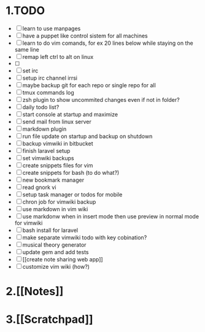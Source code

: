 # 1.TODO
* [ ] learn to use manpages
* [ ] have a puppet like control sistem for all machines
* [ ] learn to do vim comands, for ex 20 lines below while staying on the same line
* [ ] remap left ctrl to alt on linux
* [ ] 
* [ ] set irc
* [ ] setup irc channel irrsi
* [ ] maybe backup git for each repo or single repo for all
* [ ] tmux commands log
* [ ] zsh plugin to show uncommited changes even if not in folder?
* [ ] daily todo list?
* [ ] start console at startup and maximize
* [ ] send mail from linux server
* [ ] markdown plugin
* [ ] run file update on startup and backup on shutdown
* [ ] backup vimwiki in bitbucket
* [ ] finish laravel setup
* [ ] set vimwiki backups
* [ ] create snippets files for vim
* [ ] create snippets for bash (to do what?)
* [ ] new bookmark manager
* [ ] read gnork vi
* [ ] setup task manager or todos for mobile
* [ ] chron job for vimwiki backup
* [ ] use markdown in vim wiki
* [ ] use markdonw when in insert mode then use preview in normal mode for vimwiki
* [ ] bash install for laravel
* [ ] make separate vimwiki todo with key cobination?
* [ ] musical theory generator
* [ ] update gem and add tests
* [ ] [[create note sharing web app]]
* [ ] customize vim wiki (how?)

# 2.[[Notes]]

# 3.[[Scratchpad]]
